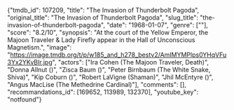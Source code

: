 {"tmdb_id": 107209, "title": "The Invasion of Thunderbolt Pagoda", "original_title": "The Invasion of Thunderbolt Pagoda", "slug_title": "the-invasion-of-thunderbolt-pagoda", "date": "1968-01-07", "genre": [""], "score": "8.2/10", "synopsis": "At the court of the Yellow Emperor, the Majoon Traveler &amp; Lady Firefly appear in the Hall of Unconscious Magnetism.", "image": "https://image.tmdb.org/t/p/w185_and_h278_bestv2/AmIMYMPlps0YHqVFu3Yx2YKvBIr.jpg", "actors": ["Ira Cohen (The Majoon Traveler, Death)", "Donna Allnut ()", "Zisca Baum ()", "Peter Birnbaum (The White Snake, Shiva)", "Kip Coburn ()", "Robert LaVigne (Shaman)", "Jhil McEntyre ()", "Angus MacLise (The Methedrine Cardinal)"], "comments": [], "recommandations_id": [169652, 113989, 132370], "youtube_key": "notfound"}